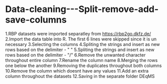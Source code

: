 # Data-cleaning---Split-remove-add-save-columns

1.RBP datasets were imported separatley from https://rbp2go.dkfz.de/
2.Import the data table into R. The first 6 lines were skipped since it is un necessary
3.Selecting the columns
4.Spliting the strings and insert as new rows based on the delimiter - " "
5.Spliting the strings and insert as new rows based on the delimiter - "/"
6.Remove the unwanted character throughout entire column
7.Rename the column name
8.Merging the rows one below the another
9.Removing the duplicates throughout both columns
10.Remove the column which doesnt have any values
11.Add an extra column throughout the datasets
12.Saving in the separate folder DEqMS
